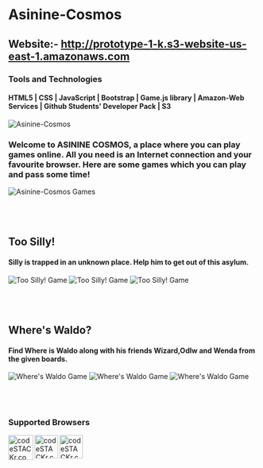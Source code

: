 # Asinine-Cosmos
## Website:- http://prototype-1-k.s3-website-us-east-1.amazonaws.com
### Tools and Technologies
#### HTML5 | CSS | JavaScript | Bootstrap | Game.js library | Amazon-Web Services | Github Students' Developer Pack | S3
![Asinine-Cosmos](ReadmeAssets/app-name.png)
### Welcome to ASININE COSMOS, a place where you can play games online. All you need is an Internet connection and your favourite browser. Here are some games which you can play and pass some time!

![Asinine-Cosmos Games](ReadmeAssets/AC1.PNG)
<br/>
<br/>
<br/>
<br/>
## Too Silly!
#### Silly is trapped in an unknown place. Help him to get out of this asylum.
![Too Silly! Game](ReadmeAssets/TooSilly!.PNG)
![Too Silly! Game](ReadmeAssets/TS1.PNG)
![Too Silly! Game](ReadmeAssets/TS2.PNG)
<br/>
<br/>
<br/>
<br/>
## Where's Waldo?
#### Find Where is Waldo along with his friends Wizard,Odlw and Wenda from the given boards.
![Where's Waldo Game](ReadmeAssets/WheresWaldo.PNG)
![Where's Waldo Game](ReadmeAssets/WW2.PNG)
![Where's Waldo Game](ReadmeAssets/WW3.PNG)
<br/>
<br/>
<br/>
<br/>
### Supported Browsers
<img align="left" alt="codeSTACKr.com" width="50px" src="https://cdn.iconscout.com/icon/free/png-512/chrome-36-569244.png" />
<img align="left" alt="codeSTACKr.com" width="47px" src="https://www.mozilla.org/media/protocol/img/logos/firefox/browser/logo-lg-high-res.fbc7ffbb50fd.png" />
<img align="left" alt="codeSTACKr.com" width="47px" src="https://i.redd.it/elm050ng2kv41.jpg" />




